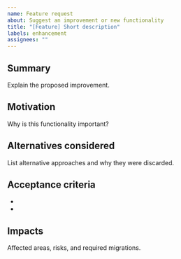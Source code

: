 ```yaml
---
name: Feature request
about: Suggest an improvement or new functionality
title: "[Feature] Short description"
labels: enhancement
assignees: ""
---
```


## Summary
Explain the proposed improvement.

## Motivation
Why is this functionality important?

## Alternatives considered
List alternative approaches and why they were discarded.

## Acceptance criteria
- 
- 

## Impacts
Affected areas, risks, and required migrations.